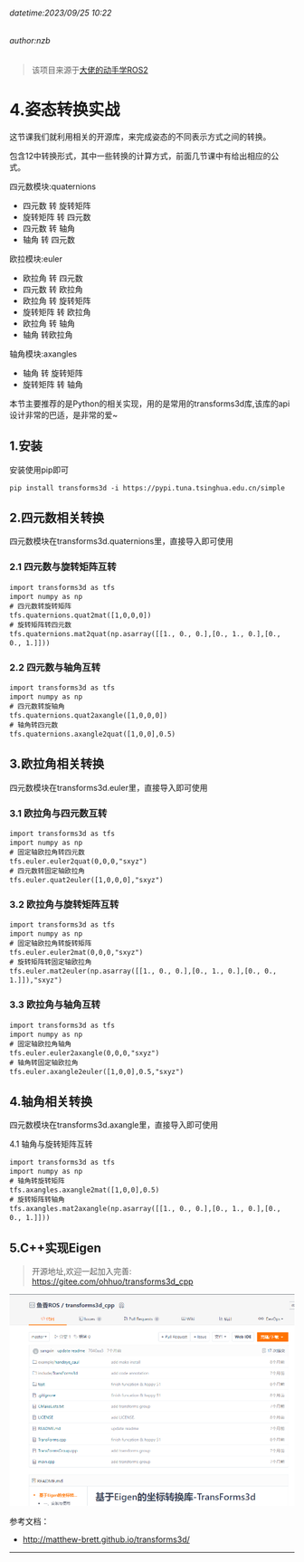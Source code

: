 ###### datetime:2023/09/25 10:22

###### author:nzb

> 该项目来源于[大佬的动手学ROS2](https://fishros.com/d2lros2)

# 4.姿态转换实战

这节课我们就利用相关的开源库，来完成姿态的不同表示方式之间的转换。

包含12中转换形式，其中一些转换的计算方式，前面几节课中有给出相应的公式。

四元数模块:quaternions

- 四元数 转 旋转矩阵
- 旋转矩阵 转 四元数
- 四元数 转 轴角
- 轴角 转 四元数

欧拉模块:euler

- 欧拉角 转 四元数
- 四元数 转 欧拉角
- 欧拉角 转 旋转矩阵
- 旋转矩阵 转 欧拉角
- 欧拉角 转 轴角
- 轴角 转欧拉角

轴角模块:axangles

- 轴角 转 旋转矩阵
- 旋转矩阵 转 轴角

本节主要推荐的是Python的相关实现，用的是常用的transforms3d库,该库的api设计非常的巴适，是非常的爱~

## 1.安装

安装使用pip即可

```
pip install transforms3d -i https://pypi.tuna.tsinghua.edu.cn/simple
```

## 2.四元数相关转换

四元数模块在transforms3d.quaternions里，直接导入即可使用

### 2.1 四元数与旋转矩阵互转

```
import transforms3d as tfs
import numpy as np 
# 四元数转旋转矩阵
tfs.quaternions.quat2mat([1,0,0,0])
# 旋转矩阵转四元数
tfs.quaternions.mat2quat(np.asarray([[1., 0., 0.],[0., 1., 0.],[0., 0., 1.]]))
```

### 2.2 四元数与轴角互转

```
import transforms3d as tfs
import numpy as np 
# 四元数转旋轴角
tfs.quaternions.quat2axangle([1,0,0,0])
# 轴角转四元数
tfs.quaternions.axangle2quat([1,0,0],0.5)
```

## 3.欧拉角相关转换

四元数模块在transforms3d.euler里，直接导入即可使用

### 3.1 欧拉角与四元数互转

```
import transforms3d as tfs
import numpy as np 
# 固定轴欧拉角转四元数
tfs.euler.euler2quat(0,0,0,"sxyz")
# 四元数转固定轴欧拉角
tfs.euler.quat2euler([1,0,0,0],"sxyz")
```

### 3.2 欧拉角与旋转矩阵互转

```
import transforms3d as tfs
import numpy as np 
# 固定轴欧拉角转旋转矩阵
tfs.euler.euler2mat(0,0,0,"sxyz")
# 旋转矩阵转固定轴欧拉角
tfs.euler.mat2euler(np.asarray([[1., 0., 0.],[0., 1., 0.],[0., 0., 1.]]),"sxyz")
```

### 3.3 欧拉角与轴角互转

```
import transforms3d as tfs
import numpy as np 
# 固定轴欧拉角轴角
tfs.euler.euler2axangle(0,0,0,"sxyz")
# 轴角转固定轴欧拉角
tfs.euler.axangle2euler([1,0,0],0.5,"sxyz")
```

## 4.轴角相关转换

四元数模块在transforms3d.axangle里，直接导入即可使用

4.1 轴角与旋转矩阵互转

```
import transforms3d as tfs
import numpy as np 
# 轴角转旋转矩阵
tfs.axangles.axangle2mat([1,0,0],0.5)
# 旋转矩阵转轴角
tfs.axangles.mat2axangle(np.asarray([[1., 0., 0.],[0., 1., 0.],[0., 0., 1.]]))
```

## 5.C++实现Eigen

> 开源地址,欢迎一起加入完善: https://gitee.com/ohhuo/transforms3d_cpp

![image-20211230112734251](imgs/image-20211230112734251.png)

参考文档：

- http://matthew-brett.github.io/transforms3d/

--------------
